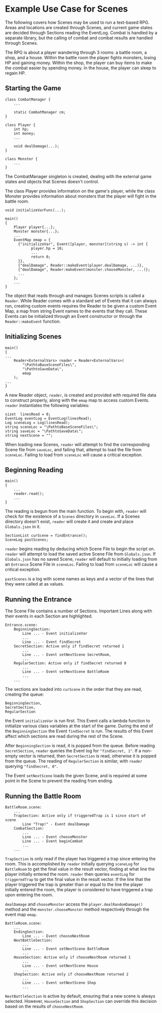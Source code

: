 # Example Use Case for Scenes
The following covers how Scenes may be used to run a text-based RPG. 
Areas and locations are created through Scenes, and current game states are decided through Sections reading the EventLog. 
Combat is handled by a separate library, but the calling of combat and combat results are handled through Scenes.

The RPG is about a player wandering through 3 rooms: a battle room, a shop, and a house. 
Within the battle room the player fights monsters, losing HP and gaining money. 
Within the shop, the player can buy items to make the combat easier by spending money.
In the house, the player can sleep to regain HP.


## Starting the Game
```
class CombatManager { 
	... 

	static CombatManager cm; 
} 

class Player { 
	int hp; 
	int money; 
	... 

    void dealDamage(...);
} 

class Monster { 
	... 
} 

```

The CombatManager singleton is created, dealing with the external game states and objects that Scenes doesn't control.

The class Player provides information on the game's player, while the class Monster provides information about monsters that the player will fight in the battle room.

```
void initializeVarFunc(...);

main() 
{ 
    Player player{...};
    Monster monster{...};
	... 
    EventMap emap = {
      {"initializeVar", Event([player, monster](string s) -> int {
            player.hp = 10;
            ...
            return 0; 
      }},
      {"dealDamage", Reader::makeEvent(player.dealDamage, ...)},
      {"dealDamage", Reader:makeEvent(monster.chooseMonster, ...)};
      ...
    };
	... 
} 
```

The object that reads through and manages Scenes scripts is called a `Reader`.
While Reader comes with a standard set of Events that it can always run, creating custom events requires the Reader to be given a custom Event Map, a map from string Event names to the events that they call. 
These Events can be initialized through an Event constructor or through the `Reader::makeEvent` function.

## Initializing Scenes
```
main() 
{ 
... 
	Reader<ExternalVars> reader = Reader<ExternalVars>( 
		"\PathtoBaseSceneFiles\", 
		"\PathtoSaveData\", 
		emap
	); 
... 
} 
```

A new Reader object, `reader`, is created and provided with required file data to construct properly, along with the `emap` map to access custom Events. 
`reader` instantiates the following variables:

```
sizet  linesRead = 0;
EventLog eventLog = EventLog(linesRead); 
Log sceneLog = Log(linesRead);
string sceneLoc = "\PathtoBaseSceneFiles\"; 
string saveLoc = "\PathtoSaveData\"; 
string nextScene = ""; 
```

When loading new Scenes, `reader` will attempt to find the corresponding Scene file from `saveLoc`, and failing that, attempt to load the file from `sceneLoc`. 
Failing to load from `sceneLoc` will cause a critical exception.


## Beginning Reading
```
main()
{ 
	... 
	reader.read(); 
	... 
} 
```

The reading is begun from the main function. To begin with,
`reader` will check for the existence of a `Scenes` directory in `saveLoc`.
If a Scenes directory doesn't exist, `reader` will create it and create and place `Globals.json` in it. 

```
SectionList curScene = findEntrance(); 
SceneLog pastScenes;
```

`reader` begins reading by deducing which Scene File to begin the script on. 
`reader` will attempt to load the saved active Scene File from `Globals.json`.
If `Globals.json` has no saved Scene, `reader` will default to initially loading from an `Entrance` Scene File in `sceneLoc`. Failing to load from `sceneLoc` will cause a critical exception.

`pastScenes` is a log with scene names as keys and a vector of the lines that they were called at as values.


## Running the Entrance
The Scene File contains a number of Sections.
Important Lines along with their events in each Section are highlighted.

```
Entrance.scene: 
	BeginningSection:
		Line ... - Event initializeVar 
		... 
		Line ... - Event findSecret
	SecretSection: Active only if findSecret returned 1 
		...
		Line ... - Event setNextScene SecretRoom, 
		...
	RegularSection: Active only if findSecret returned 0 
		...
		Line ... - Event setNextScene BattleRoom
		...
	...
```

The sections are loaded into `curScene` in the order that they are read, creating the queue:

```
BeginningSection,
SecretSection,
RegularSection
```

the Event `initializeVar` is run first. This Event calls a lambda function to initialize various class variables at the start of the game.
During the end of the `BeginningSection` the Event `findSecret` is run.
The results of this Event affect which sections are read during the rest of the Scene. 

After `BeginningSection` is read, it is popped from the queue. 
Before reading `SecretSection`, `reader` queries the Event log for `"findSecret, 1"`. If a non-empty vector is returned, then `SecretSection` is read, otherwise it is popped from the queue. The reading of `RegulerSection` is similar, with `reader` querying `"findSecret, 0"`.

The Event `setNextScene` loads the given Scene, and is required at some point in the Scene to prevent the reading from ending.


## Running the Battle Room
```
BattleRoom.scene:
	...
	TrapSection: Active only if triggeredTrap is 1 since start of scene
		Line "Trap!" - Event dealDamage
	CombatSection:
		...
		Line ... - Event chooseMonster
		Line ... - Event beginCombat
		...
	...
```

`TrapSection` is only read if the player has triggered a trap since entering the room. This is accomplished by `reader` initially querying `sceneLog` for `BattleRoom` to get the final value in the result vector, finding at what line the player initially entered the room. 
`reader` then queries `eventLog` for `triggeredTrap` to get the final value in the result vector. 
If the line that the player triggered the trap is greater than or equal to the line the player initially entered the room, the player is considered to have triggered a trap upon entering the room.

`dealDamage` and `chooseMonster` access the `player.dealRandomDamage()` method and the `monster.chooseMonster` method respectively through the event map `emap`.

```
BattleRoom.scene:
	...
	EndingSection:
		Line ... - Event chooseNextRoom
	NextBattleSection:
		...
		Line ... - Event setNextScene BattleRoom
		...
	HouseSection: Active only if chooseNextRoom returned 1
		...
		Line ... - Event setNextScene House
		...
	ShopSection: Active only if chooseNextRoom returned 2
		...
		Line ... - Event setNextScene Shop
		...
```

`NextBattleSection` is active by default, ensuring that a new scene is always selected. 
However, `HouseSection` and `ShopSection` can override this decision based on the results of `chooseNextRoom`.
